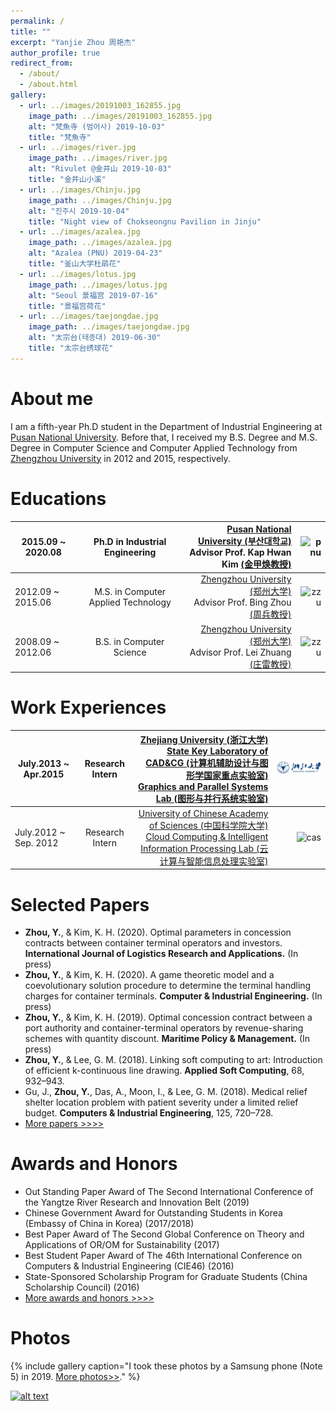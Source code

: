 ```yaml
---
permalink: /
title: ""
excerpt: "Yanjie Zhou 周艳杰"
author_profile: true
redirect_from: 
  - /about/
  - /about.html
gallery:
  - url: ../images/20191003_162855.jpg
    image_path: ../images/20191003_162855.jpg
    alt: "梵魚寺 (범어사) 2019-10-03"
    title: "梵魚寺"
  - url: ../images/river.jpg
    image_path: ../images/river.jpg
    alt: "Rivulet @金井山 2019-10-03"
    title: "金井山小溪"    
  - url: ../images/Chinju.jpg
    image_path: ../images/Chinju.jpg
    alt: "진주시 2019-10-04"
    title: "Night view of Chokseongnu Pavilion in Jinju"
  - url: ../images/azalea.jpg
    image_path: ../images/azalea.jpg
    alt: "Azalea (PNU) 2019-04-23"
    title: "釜山大学杜鹃花"
  - url: ../images/lotus.jpg
    image_path: ../images/lotus.jpg
    alt: "Seoul 景福宫 2019-07-16"
    title: "景福宫荷花"
  - url: ../images/taejongdae.jpg
    image_path: ../images/taejongdae.jpg
    alt: "太宗台(태종대) 2019-06-30"
    title: "太宗台绣球花"
---
```

About me
======
I am a fifth-year Ph.D student in the Department of Industrial Engineering at [Pusan National University](http://www.pusan.ac.kr). Before that, I received my B.S. Degree and M.S. Degree in Computer Science and Computer Applied Technology from [Zhengzhou University](http://www.zzu.edu.cn) in 2012 and 2015,  respectively.

Educations
======

|2015.09 ~ 2020.08 |   Ph.D in Industrial Engineering    | [Pusan National University (부산대학교)](http://www.pusan.ac.kr/)<br>Advisor Prof. Kap Hwan Kim [(金甲焕教授)](https://scholar.google.com/citations?user=MRFdiCQAAAAJ&hl=en) | ![pnu](http://www.pusan.ac.kr/_contents/kor/_Img/Layout/logo.png) |
|----------------- | :---------------------------------: | -----------------------------------------------------------: | -----------------------------------------------------------: |
|2012.09 ~ 2015.06 | M.S. in Computer Applied Technology | [Zhengzhou University (郑州大学)](http://www.zzu.edu.cn/)<br>Advisor Prof. Bing Zhou [(周兵教授)](http://xg.zzu.edu.cn/bdsd/1502183295270.jhtml) |                ![zzu](http://www.zzu.edu.cn/images/logo.png) |
|2008.09 ~ 2012.06 |      B.S. in Computer Science       | [Zhengzhou University (郑州大学)](http://www.zzu.edu.cn/)<br>Advisor Prof. Lei Zhuang [(庄雷教授)](http://xg.zzu.edu.cn/bdsd/1502181273959.jhtml) |                ![zzu](http://www.zzu.edu.cn/images/logo.png) |

Work Experiences
======

|July.2013 ~ Apr.2015 | Research Intern | [Zhejiang University (浙江大学)](http://www.zju.edu.cn/)<br>[State Key Laboratory of CAD&CG (计算机辅助设计与图形学国家重点实验室)](http://www.cad.zju.edu.cn/)<br>[Graphics and Parallel Systems Lab (图形与并行系统实验室)](http://www.gaps-zju.org/)  | ![zjulogo](../images/logo_sm.jpg)|
|----------|:-------------:|------:|------:|
|July.2012 ~ Sep. 2012 | Research Intern | [University of Chinese Academy of Sciences (中国科学院大学)](https://www.ucas.ac.cn/)<br>[Cloud Computing & Intelligent Information Processing Lab (云计算与智能信息处理实验室)](http://feds.ac.cn/) | ![cas](http://www.cas.cn/images/z19_logo.png)|

Selected Papers
======
  * **Zhou, Y.**, & Kim, K. H. (2020). Optimal parameters in concession contracts between container terminal operators and investors. **International Journal of Logistics Research and Applications.** (In press)
  * **Zhou, Y.**, & Kim, K. H. (2020). A game theoretic model and a coevolutionary solution procedure to determine the terminal handling charges for container terminals. **Computer & Industrial Engineering.** (In press)
  * **Zhou, Y.**, & Kim, K. H. (2019). Optimal concession contract between a port authority and container-terminal operators by revenue-sharing schemes with quantity discount. **Maritime Policy & Management.** (In press)
  * **Zhou, Y.**, & Lee, G. M. (2018). Linking soft computing to art: Introduction of efficient k-continuous line drawing. **Applied Soft Computing**, 68, 932–943.
  * Gu, J., **Zhou, Y.**, Das, A., Moon, I., & Lee, G. M. (2018). Medical relief shelter location problem with patient severity under a limited relief budget. **Computers & Industrial Engineering**, 125, 720–728.
 * [More papers >>>>](https://ieyjzhou.github.io/publications/)
 
 
Awards and Honors
======
   * Out Standing Paper Award of The Second International Conference of the Yangtze River Research and Innovation Belt (2019)  
   * Chinese Government Award for Outstanding Students in Korea (Embassy of China in Korea) (2017/2018)
   * Best Paper Award of The Second Global Conference on Theory and Applications of OR/OM for Sustainability (2017)
   * Best Student Paper Award of The 46th International Conference on Computers & Industrial Engineering (CIE46) (2016)
   * State-Sponsored Scholarship Program for Graduate Students (China Scholarship Council) (2016) 
   * [More awards and honors >>>>](https://ieyjzhou.github.io/YanjieZhou/AwardsandHonors.html)
   
Photos
======  
{% include gallery caption="I took these photos by a Samsung phone (Note 5) in 2019. [More photos>>](https://ieyjzhou.github.io/portfolio/)." %}
 
 
<a href="http://info.flagcounter.com/opgi"> ![alt text](http://s09.flagcounter.com/count2/opgi/bg_FFFFFF/txt_000000/border_CCCCCC/columns_8/maxflags_24/viewers_1/labels_1/pageviews_1/flags_1/percent_1/)</a>
 
